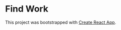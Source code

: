# Find Work

This project was bootstrapped with [Create React App](https://github.com/facebook/create-react-app).

